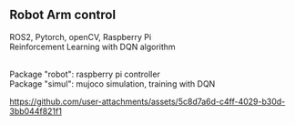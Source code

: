 ## Robot Arm control

ROS2, Pytorch, openCV, Raspberry Pi <br/>
Reinforcement Learning with DQN algorithm <br/><br/>

Package "robot": raspberry pi controller <br/>
Package "simul": mujoco simulation, training with DQN<br/>



https://github.com/user-attachments/assets/5c8d7a6d-c4ff-4029-b30d-3bb044f821f1

